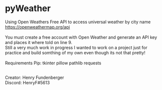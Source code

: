 # pyWeather
Using Open Weathers Free API to access universal weather by city name
https://openweathermap.org/api
<br/><br/>
You must create a free account with Open Weather and generate an API key and places it where told on line 9. <br/>
Still a very much work in progress I wanted to work on a project just for practice and build somthing of my own even though its not that pretty!
<br/><br/>
Requirements
Pip:
tkinter
pillow
pathlib
requests

<br/>
Creator: Henry Fundenberger
<br/>
Discord: HenryF#5613
